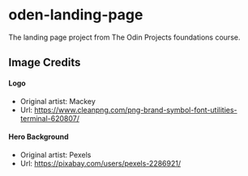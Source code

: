# oden-landing-page

The landing page project from The Odin Projects foundations course. 


## Image Credits

#### Logo
- Original artist: Mackey
- Url: https://www.cleanpng.com/png-brand-symbol-font-utilities-terminal-620807/

#### Hero Background
- Original artist: Pexels 
- Url: https://pixabay.com/users/pexels-2286921/ 


